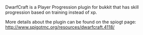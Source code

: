 DwarfCraft is a Player Progression plugin for bukkit that has skill progression based on training instead of xp.

More details about the plugin can be found on the spiogt page: http://www.spigotmc.org/resources/dwarfcraft.4118/
